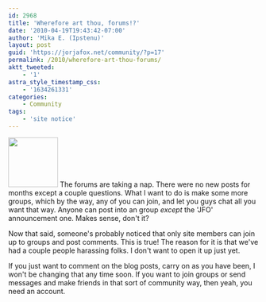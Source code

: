 ```yaml
---
id: 2968
title: 'Wherefore art thou, forums!?'
date: '2010-04-19T19:43:42-07:00'
author: 'Mika E. (Ipstenu)'
layout: post
guid: 'https://jorjafox.net/community/?p=17'
permalink: /2010/wherefore-art-thou-forums/
aktt_tweeted:
    - '1'
astra_style_timestamp_css:
    - '1634261331'
categories:
    - Community
tags:
    - 'site notice'
---
```


<a href="//static.jorjafox.net/wordpress/2010/04/forums.png"><img src="https://jorjafox.net/community/files/2010/04/forums-100x100.png" alt="" width="100" height="100" class="alignleft size-thumbnail wp-image-18" /></a> The forums are taking a nap. There were no new posts for months except a couple questions.  What I want to do is make some more groups, which by the way, any of you can join, and let you guys chat all you want that way.  Anyone can post into an group <em>except</em> the 'JFO' announcement one. Makes sense, don't it?

Now that said, someone's probably noticed that only site members can join up to groups and post comments.  This is true!  The reason for it is that we've had a couple people harassing folks.  I don't want to open it up just yet.

If you just want to comment on the blog posts, carry on as you have been, I won't be changing that any time soon.  If you want to join groups or send messages and make friends in that sort of community way, then yeah, you need an account.